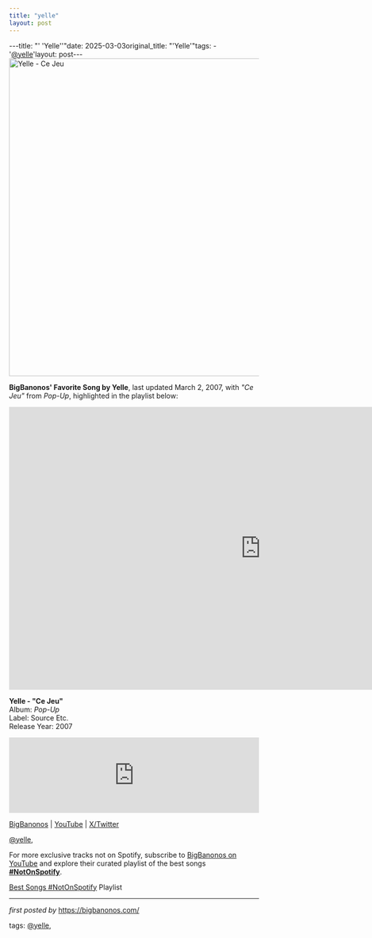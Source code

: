```yaml
---
title: "yelle"
layout: post
---
```

---title: "' 'Yelle''"date: 2025-03-03original_title: "'Yelle'"tags:  - '[@yelle](/tags/yelle/)'layout: post---<!-- Featured Image --><img src="https://francoleidoscope.wordpress.com/wp-content/uploads/2014/03/yelle-ce-jeu.jpg?w=640" width="640" alt="Yelle - Ce Jeu"> <!-- Introduction --><p><strong>BigBanonos' Favorite Song by Yelle</strong>, last updated March 2, 2007, with <em>"Ce Jeu"</em> from <em>Pop-Up</em>, highlighted in the playlist below:</p> <!-- YouTube Embed --><iframe width="1013" height="570" src="https://www.youtube.com/embed/8QOxKCKC09A" title="YELLE - Ce Jeu (Official Video)" frameborder="0" allow="accelerometer; autoplay; clipboard-write; encrypted-media; gyroscope; picture-in-picture; web-share" referrerpolicy="strict-origin-when-cross-origin" allowfullscreen></iframe> <!-- Song Info --><p><strong>Yelle - "Ce Jeu"</strong> <br>Album: <em>Pop-Up</em> <br>Label: Source Etc. <br>Release Year: 2007</p> <!-- Spotify Embed --><iframe src="https://open.spotify.com/embed/track/2KjJhGtseXQBI5Cg6ZZdc9?utm_source=generator" width="100%" height="152" frameborder="0" allowfullscreen="" allow="autoplay; clipboard-write; encrypted-media; fullscreen; picture-in-picture"></iframe> <!-- Links --><p><a href="https://bigbanonos.com/">BigBanonos</a> | <a href="https://www.youtube.com/[@BigBanonos](/tags/BigBanonos/)">YouTube</a> | <a href="https://x.com/bigbanonos">X/Twitter</a></p> <!-- Tags --><p>[@yelle](/tags/yelle/),</p><!--Subscribe and Playlist Links--><div>    <p>For more exclusive tracks not on Spotify, subscribe to <a href="https://www.youtube.com/[@BigBanonos](/tags/BigBanonos/)" target="_blank">BigBanonos on YouTube</a> and explore their curated playlist of the best songs <strong>[#NotOnSpotify](/tags/NotOnSpotify/)</strong>.</p>    <p><a href="https://www.youtube.com/playlist?list=PLtuNtuTatqI0kFahUCbtbfenC_ET5O_tr" target="_blank">Best Songs [#NotOnSpotify](/tags/NotOnSpotify/) Playlist<br /></a></p></div><hr /><p><em>first posted by</em> <a href="https://bigbanonos.com/" rel="noopener" target="_new">https://bigbanonos.com/</a></p><p>tags: [@yelle](/tags/yelle/),</p>